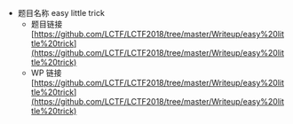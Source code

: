- 题目名称 easy little trick
    - 题目链接 [https://github.com/LCTF/LCTF2018/tree/master/Writeup/easy%20little%20trick](https://github.com/LCTF/LCTF2018/tree/master/Writeup/easy%20little%20trick)
    - WP 链接 [https://github.com/LCTF/LCTF2018/tree/master/Writeup/easy%20little%20trick](https://github.com/LCTF/LCTF2018/tree/master/Writeup/easy%20little%20trick)
